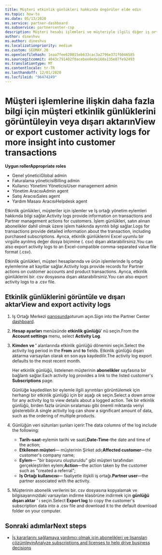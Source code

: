 ```yaml
---
title: Müşteri etkinlik günlükleri hakkında öngörüler elde edin
ms.topic: how-to
ms.date: 05/13/2020
ms.service: partner-dashboard
ms.subservice: partnercenter-csp
description: Müşteri hesabı işlemleri ve müşteriyle ilgili diğer iş ortağı yönetim etkinlikleri hakkında bilgi edinmek için etkinlik günlüklerini görüntülemeyi ve dışarı aktarmayı öğrenin.
author: dineshvu
ms.author: dineshvu
ms.localizationpriority: medium
ms.custom: SEOMAY.20
ms.openlocfilehash: 1eaa7fee628015eb633cac3a2796e371f6046585
ms.sourcegitcommit: 4043c791402f0acebee6ede160a135e87fe92493
ms.translationtype: MT
ms.contentlocale: tr-TR
ms.lasthandoff: 12/01/2020
ms.locfileid: "96474249"
---
```

# <a name="view-or-export-customer-activity-logs-for-more-insight-into-customer-transactions"></a><span data-ttu-id="2cb6b-103">Müşteri işlemlerine ilişkin daha fazla bilgi için müşteri etkinlik günlüklerini görüntüleyin veya dışarı aktarın</span><span class="sxs-lookup"><span data-stu-id="2cb6b-103">View or export customer activity logs for more insight into customer transactions</span></span>

<span data-ttu-id="2cb6b-104">**Uygun roller**</span><span class="sxs-lookup"><span data-stu-id="2cb6b-104">**Appropriate roles**</span></span>

- <span data-ttu-id="2cb6b-105">Genel yönetici</span><span class="sxs-lookup"><span data-stu-id="2cb6b-105">Global admin</span></span>
- <span data-ttu-id="2cb6b-106">Faturalama yöneticisi</span><span class="sxs-lookup"><span data-stu-id="2cb6b-106">Billing admin</span></span>
- <span data-ttu-id="2cb6b-107">Kullanıcı Yönetimi Yöneticisi</span><span class="sxs-lookup"><span data-stu-id="2cb6b-107">User management admin</span></span>
- <span data-ttu-id="2cb6b-108">Yönetim Aracısı</span><span class="sxs-lookup"><span data-stu-id="2cb6b-108">Admin agent</span></span>
- <span data-ttu-id="2cb6b-109">Satış Aracısı</span><span class="sxs-lookup"><span data-stu-id="2cb6b-109">Sales agent</span></span>
- <span data-ttu-id="2cb6b-110">Yardım Masası Aracısı</span><span class="sxs-lookup"><span data-stu-id="2cb6b-110">Helpdesk agent</span></span>

<span data-ttu-id="2cb6b-111">Etkinlik günlükleri, müşteriler için işlemler ve Iş ortağı yönetim eylemleri hakkında bilgi sağlar.</span><span class="sxs-lookup"><span data-stu-id="2cb6b-111">Activity logs provide information on transactions and Partner management actions for customers.</span></span> <span data-ttu-id="2cb6b-112">İşlem günlükleri, satın alınan abonelikler dahil olmak üzere işlem hakkında ayrıntılı bilgi sağlar.</span><span class="sxs-lookup"><span data-stu-id="2cb6b-112">Logs for transactions provide detailed information about the transaction, including purchased subscriptions.</span></span> <span data-ttu-id="2cb6b-113">Ayrıca, etkinlik günlüklerini Excel uyumlu bir virgülle ayrılmış değer dosya biçimine (. csv) dışarı aktarabilirsiniz.</span><span class="sxs-lookup"><span data-stu-id="2cb6b-113">You can also export activity logs to an Excel-compatible comma-separated value file format (.csv).</span></span>

<span data-ttu-id="2cb6b-114">Etkinlik günlükleri, müşteri hesaplarında ve ürün işlemlerinde Iş ortağı eylemlerine ait kayıtlar sağlar.</span><span class="sxs-lookup"><span data-stu-id="2cb6b-114">Activity logs provide records for Partner actions on customer accounts and product transactions.</span></span> <span data-ttu-id="2cb6b-115">Ayrıca, etkinlik günlüklerini bir. csv dosyasına dışarı aktarabilirsiniz.</span><span class="sxs-lookup"><span data-stu-id="2cb6b-115">You can also export activity logs to a .csv file.</span></span>

## <a name="view-and-export-activity-logs"></a><span data-ttu-id="2cb6b-116">Etkinlik günlüklerini görüntüle ve dışarı aktar</span><span class="sxs-lookup"><span data-stu-id="2cb6b-116">View and export activity logs</span></span>

1. <span data-ttu-id="2cb6b-117">Iş Ortağı Merkezi [panosunda](https://partner.microsoft.com/dashboard)oturum açın.</span><span class="sxs-lookup"><span data-stu-id="2cb6b-117">Sign into the Partner Center [dashboard](https://partner.microsoft.com/dashboard).</span></span>

2. <span data-ttu-id="2cb6b-118">**Hesap ayarları** menüsünde **etkinlik günlüğü**' nü seçin.</span><span class="sxs-lookup"><span data-stu-id="2cb6b-118">From the **Account settings** menu, select **Activity Log**.</span></span>

3. <span data-ttu-id="2cb6b-119">**Kimden** **ve '** alanlarında etkinlik günlüğü dönemini seçin.</span><span class="sxs-lookup"><span data-stu-id="2cb6b-119">Select the activity log period in the **From** and **to** fields.</span></span> <span data-ttu-id="2cb6b-120">Etkinlik günlüğü dışarı aktarma varsayılan olarak en son aya kaydedilir.</span><span class="sxs-lookup"><span data-stu-id="2cb6b-120">The activity log export defaults to the most recent month.</span></span>

   <span data-ttu-id="2cb6b-121">Her etkinlik günlüğü, listelenen müşterinin **abonelikler** sayfasına bir bağlantı sağlar.</span><span class="sxs-lookup"><span data-stu-id="2cb6b-121">Each activity log provides a link to the listed customer's **Subscriptions** page.</span></span>

   <span data-ttu-id="2cb6b-122">Günlüğe kaydedilen bir eylemle ilgili ayrıntıları görüntülemek için herhangi bir etkinlik günlüğü için bir aşağı ok seçin.</span><span class="sxs-lookup"><span data-stu-id="2cb6b-122">Select a down arrow for any activity log to view details about a logged action.</span></span> <span data-ttu-id="2cb6b-123">Tek bir etkinlik günlüğü, birden fazla ürünün sıralaması gibi önemli miktarda veriyi gösterebilir.</span><span class="sxs-lookup"><span data-stu-id="2cb6b-123">A single activity log can show a significant amount of data, such as the ordering of multiple products.</span></span>

4. <span data-ttu-id="2cb6b-124">Günlüğün veri sütunları şunları içerir:</span><span class="sxs-lookup"><span data-stu-id="2cb6b-124">The data columns of the log include the following:</span></span>
   - <span data-ttu-id="2cb6b-125">**Tarih-saat**-eylemin tarihi ve saati;</span><span class="sxs-lookup"><span data-stu-id="2cb6b-125">**Date-Time**-the date and time of the action;</span></span>
   - <span data-ttu-id="2cb6b-126">**Etkilenen müşteri**— müşterinin Şirket adı;</span><span class="sxs-lookup"><span data-stu-id="2cb6b-126">**Affected customer**—the customer's company name;</span></span>
   - <span data-ttu-id="2cb6b-127">**Eylem**— "bir başvuru oluşturuldu" gibi müşteri tarafından gerçekleştirilen eylem;</span><span class="sxs-lookup"><span data-stu-id="2cb6b-127">**Action**—the action taken by the customer such as "created a referral";</span></span>
   - <span data-ttu-id="2cb6b-128">**Iş Ortağı kullanıcısı**— faaliyetle ilişkili iş ortağı.</span><span class="sxs-lookup"><span data-stu-id="2cb6b-128">**Partner user**—the partner associated with the activity.</span></span>

5. <span data-ttu-id="2cb6b-129">Müşterinin abonelik verilerini bir. csv dosyasına kopyalamak ve bilgisayarınızdaki varsayılan indirme klasörüne indirmek için **günlüğü dışarı aktar** ' ı seçin.</span><span class="sxs-lookup"><span data-stu-id="2cb6b-129">Select **Export log** to copy the customer's subscription data into a .csv file and download it to the default download folder on your computer.</span></span>

## <a name="next-steps"></a><span data-ttu-id="2cb6b-130">Sonraki adımlar</span><span class="sxs-lookup"><span data-stu-id="2cb6b-130">Next steps</span></span>

- [<span data-ttu-id="2cb6b-131">İş kararlarını sağlamaya yardımcı olmak için abonelikleri ve lisansları çözümleyin</span><span class="sxs-lookup"><span data-stu-id="2cb6b-131">Analyze subscriptions and licenses to help drive business decisions</span></span>](analyze-subscriptions-licenses.md)
